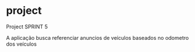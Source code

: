 # project
Project SPRINT 5

A aplicação busca referenciar anuncios de veículos baseados no odometro dos veículos
